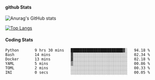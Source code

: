 #### github Stats
![Anurag's GitHub stats](https://github-readme-stats.vercel.app/api?username=reduhq&theme=react&show_icons=true&hide=contribs,prs)

[![Top Langs](https://github-readme-stats.vercel.app/api/top-langs/?username=reduhq&layout=compact&theme=react)](https://github.com/anuraghazra/github-readme-stats)

#### Coding Stats
<!--START_SECTION:waka-->

```text
Python       9 hrs 30 mins   ███████████████████████▓░   94.18 %
Bash         14 mins         ▓░░░░░░░░░░░░░░░░░░░░░░░░   02.34 %
Docker       13 mins         ▓░░░░░░░░░░░░░░░░░░░░░░░░   02.18 %
YAML         5 mins          ▒░░░░░░░░░░░░░░░░░░░░░░░░   00.86 %
TOML         2 mins          ░░░░░░░░░░░░░░░░░░░░░░░░░   00.33 %
INI          0 secs          ░░░░░░░░░░░░░░░░░░░░░░░░░   00.05 %
```

<!--END_SECTION:waka-->